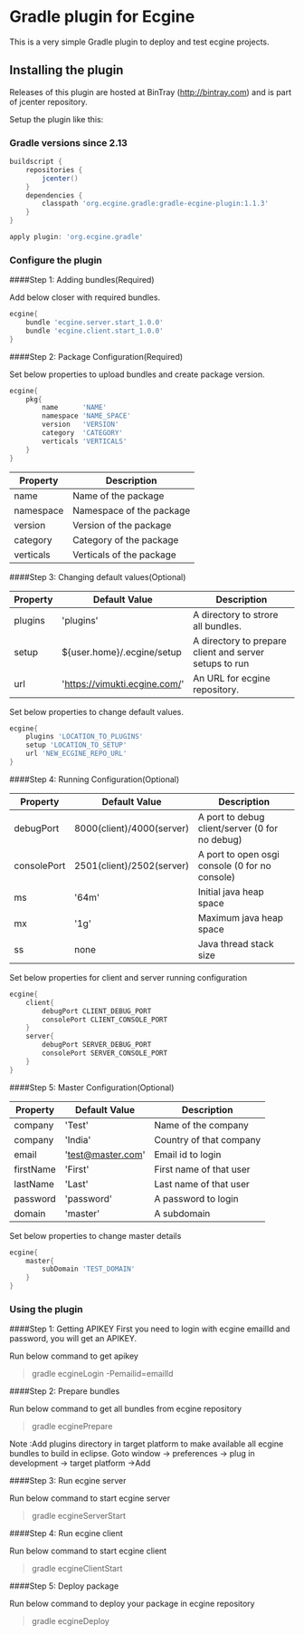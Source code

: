 # Gradle plugin for Ecgine
This is a very simple Gradle plugin to deploy and test ecgine projects.


## Installing the plugin

Releases of this plugin are hosted at BinTray (http://bintray.com) and is part of jcenter repository.

Setup the plugin like this:


###  Gradle versions since 2.13

```groovy
buildscript {
	repositories {
		jcenter()
	}
	dependencies {
		classpath 'org.ecgine.gradle:gradle-ecgine-plugin:1.1.3'
	}
}

apply plugin: 'org.ecgine.gradle'
```

### Configure the plugin
####Step 1: Adding bundles(Required)

Add below closer with required bundles.

```groovy
ecgine{
	bundle 'ecgine.server.start_1.0.0'
	bundle 'ecgine.client.start_1.0.0'
}
```
####Step 2: Package Configuration(Required)

Set below properties to upload bundles and create package version.

```groovy
ecgine{
	pkg{
		name      'NAME'
		namespace 'NAME_SPACE'
		version   'VERSION'
		category  'CATEGORY'
		verticals 'VERTICALS'
	}
}	
```
Property | Description
-------- | -----------
name| Name of the package
namespace | Namespace of the package
version | Version of the package
category | Category of the package
verticals | Verticals of the package

####Step 3: Changing default values(Optional)

Property | Default Value | Description
-------- | ------------- | -----------
plugins | 'plugins' | A directory to strore all bundles.
setup | ${user.home}/.ecgine/setup | A directory to prepare client and server setups to run
url | 'https://vimukti.ecgine.com/' | An URL for ecgine repository.

Set below properties to change default values.
```groovy
ecgine{
	plugins 'LOCATION_TO_PLUGINS'
	setup 'LOCATION_TO_SETUP'
	url 'NEW_ECGINE_REPO_URL'
}
```

####Step 4: Running Configuration(Optional)

Property | Default Value | Description
-------- | ------------- | -----------
debugPort | 8000(client)/4000(server) | A port to debug client/server (0 for no debug)
consolePort | 2501(client)/2502(server) | A port to open osgi console (0 for no console)
ms | '64m' | Initial java heap space
mx | '1g' | Maximum java heap space
ss | none | Java thread stack size

Set below properties for client and server running configuration
```groovy
ecgine{
	client{
		debugPort CLIENT_DEBUG_PORT
		consolePort CLIENT_CONSOLE_PORT
	}
	server{
		debugPort SERVER_DEBUG_PORT
		consolePort SERVER_CONSOLE_PORT
	}
}
```


####Step 5: Master Configuration(Optional)

Property | Default Value | Description
-------- | ------------- | -----------
company | 'Test' | Name of the company
company | 'India' | Country of that company
email | 'test@master.com' | Email id to login
firstName | 'First' | First name of that user
lastName | 'Last' | Last name of that user
password | 'password' | A password to login
domain| 'master' | A subdomain

Set below properties to change master details
```groovy
ecgine{
	master{
		subDomain 'TEST_DOMAIN'
	}
}
```

### Using the plugin

####Step 1: Getting APIKEY
First you need to login with ecgine emailId and password, you will get an APIKEY.

Run below command to get apikey
> gradle ecgineLogin -Pemailid=emailId


####Step 2: Prepare bundles

Run below command to get all bundles from ecgine repository
> gradle ecginePrepare

Note :Add plugins directory in target platform to make available all ecgine bundles to build in eclipse.
Goto window -> preferences -> plug in development -> target platform ->Add


####Step 3: Run ecgine server

Run below command to start ecgine server
> gradle ecgineServerStart

####Step 4: Run ecgine client

Run below command to start ecgine client
> gradle ecgineClientStart

####Step 5: Deploy package

Run below command to deploy your package in ecgine repository
> gradle ecgineDeploy

